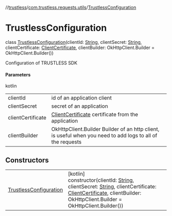 //[trustless](../../../index.md)/[com.trustless.requests.utils](../index.md)/[TrustlessConfiguration](index.md)

# TrustlessConfiguration

class [TrustlessConfiguration](index.md)(clientId: [String](https://kotlinlang.org/api/latest/jvm/stdlib/kotlin/-string/index.html), clientSecret: [String](https://kotlinlang.org/api/latest/jvm/stdlib/kotlin/-string/index.html), clientCertificate: [ClientCertificate](../../com.trustless.requests.utils.certificate/-client-certificate/index.md), clientBuilder: OkHttpClient.Builder = OkHttpClient.Builder())

Configuration of TRUSTLESS SDK

#### Parameters

kotlin

| | |
|---|---|
| clientId | id of an application client |
| clientSecret | secret of an application |
| clientCertificate | [ClientCertificate](../../com.trustless.requests.utils.certificate/-client-certificate/index.md) certificate from the application |
| clientBuilder | OkHttpClient.Builder Builder of an http client, is useful when you need to add logs to all of the requests |

## Constructors

| | |
|---|---|
| [TrustlessConfiguration](-trustless-configuration.md) | [kotlin]<br>constructor(clientId: [String](https://kotlinlang.org/api/latest/jvm/stdlib/kotlin/-string/index.html), clientSecret: [String](https://kotlinlang.org/api/latest/jvm/stdlib/kotlin/-string/index.html), clientCertificate: [ClientCertificate](../../com.trustless.requests.utils.certificate/-client-certificate/index.md), clientBuilder: OkHttpClient.Builder = OkHttpClient.Builder()) |
